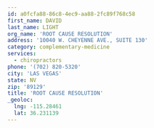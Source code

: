 ```yaml
---
id: a0fcfa88-86c8-4ec9-aa88-2fc89f768c58
first_name: DAVID
last_name: LIGHT
org_name: 'ROOT CAUSE RESOLUTION'
address: '10040 W. CHEYENNE AVE., SUITE 130'
category: complementary-medicine
services:
  - chiropractors
phone: '(702) 820-5320'
city: 'LAS VEGAS'
state: NV
zip: '89129'
title: 'ROOT CAUSE RESOLUTION'
_geoloc:
  lng: -115.28461
  lat: 36.231139
---
```

